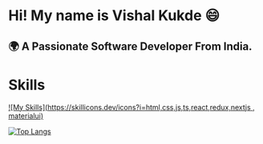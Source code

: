 <h1> Hi! My name is Vishal Kukde 😄 </h1>
<h2> 🌍 A Passionate Software Developer From India. </h2>
<h1> Skills </h1>

[![My Skills](https://skillicons.dev/icons?i=html,css,js,ts,react,redux,nextjs , materialui)](https://skillicons.dev)

[![Top Langs](https://github-readme-stats.vercel.app/api/top-langs/?username=Vishalkukde&layout=compact&text_color=daf7dc&bg_color=151515)](https://github.com/kumawatlalit912/github-readme-stats)



